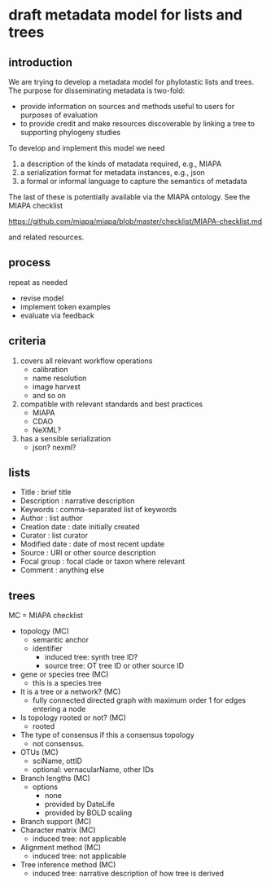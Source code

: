 # draft metadata model for lists and trees

## introduction 

We are trying to develop a metadata model for phylotastic lists and trees.  The purpose for disseminating metadata is two-fold: 
* provide information on sources and methods useful to users for purposes of evaluation
* to provide credit and make resources discoverable by linking a tree to supporting phylogeny studies

To develop and implement this model we need
1. a description of the kinds of metadata required, e.g., MIAPA
1. a serialization format for metadata instances, e.g., json
1. a formal or informal language to capture the semantics of metadata

The last of these is potentially available via the MIAPA ontology.  See the MIAPA checklist 

 https://github.com/miapa/miapa/blob/master/checklist/MIAPA-checklist.md
 
and related resources. 

## process

repeat as needed
* revise model
* implement token examples 
* evaluate via feedback

## criteria

1. covers all relevant workflow operations
   * calibration
   * name resolution 
   * image harvest 
   * and so on
1. compatible with relevant standards and best practices
   * MIAPA
   * CDAO
   * NeXML? 
1. has a sensible serialization 
   * json?  nexml? 

## lists 

* Title : brief title 
* Description : narrative description 
* Keywords : comma-separated list of keywords
* Author : list author 
* Creation date : date initially created
* Curator : list curator 
* Modified date : date of most recent update
* Source : URI or other source description 
* Focal group : focal clade or taxon where relevant 
* Comment :  anything else 

## trees

MC = MIAPA checklist 

* topology (MC)
   * semantic anchor
   * identifier
      * induced tree: synth tree ID? 
      * source tree: OT tree ID or other source ID
* gene or species tree (MC)
   * this is a species tree
* It is a tree or a network? (MC)
   * fully connected directed graph with maximum order 1 for edges entering a node
* Is topology rooted or not? (MC)
   * rooted
* The type of consensus if this a consensus topology
   * not consensus.  
* OTUs (MC)
   * sciName, ottID 
   * optional: vernacularName, other IDs
* Branch lengths (MC)
   * options
      * none
      * provided by DateLife
      * provided by BOLD scaling
* Branch support (MC)
* Character matrix (MC)
   * induced tree: not applicable
* Alignment method (MC)
   * induced tree: not applicable
* Tree inference method (MC)
   * induced tree: narrative description of how tree is derived 
